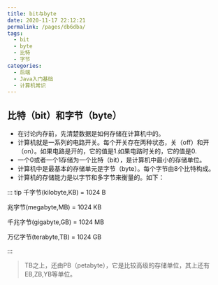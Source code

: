 ```yaml
---
title: bit与byte
date: 2020-11-17 22:12:21
permalink: /pages/db6dba/
tags: 
  - bit
  - byte
  - 比特
  - 字节
categories: 
  - 后端
  - Java入门基础
  - 计算机常识
---
```




## 比特（bit）和字节（byte）

- 在讨论内存前，先清楚数据是如何存储在计算机中的。
- 计算机就是一系列的电路开关。每个开关存在两种状态，关（off）和开（on）。如果电路是开的，它的值是1.如果电路时关的，它的值是0.
- 一个0或者一个1存储为一个比特（bit），是计算机中最小的存储单位。
- 计算机中是最基本的存储单元是字节（byte）。每个字节由8个比特构成。
- 计算机的存储能力是以字节和多字节来衡量的。如下：



::: tip
千字节(kilobyte,KB) = 1024 B

兆字节(megabyte,MB) = 1024 KB

千兆字节(gigabyte,GB) = 1024 MB

万亿字节(terabyte,TB) = 1024 GB

:::



> TB之上，还由PB（petabyte），它是比较高级的存储单位，其上还有EB,ZB,YB等单位。